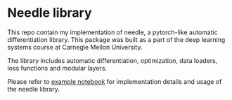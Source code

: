 # Needle library

This repo contain my implementation of needle, a pytorch-like automatic differentiation library. This package was built as a part of the deep learning systems course at Carnegie Mellon University.

The library includes automatic differentiation, optimization, data loaders, loss functions and modular layers.

Please refer to [example notebook](https://github.com/noronhaeyan/deep-learning-systems/blob/main/example_notebook.ipynb) for implementation details and usage of the needle library.